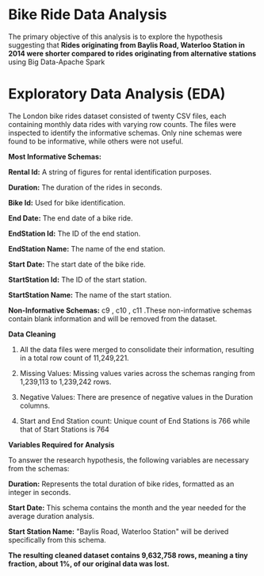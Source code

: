 # Bike Ride Data Analysis

The primary objective of this analysis is to explore the hypothesis suggesting that **Rides originating from Baylis Road, Waterloo Station in 2014 were shorter compared to rides originating from alternative stations** using Big Data-Apache Spark

# Exploratory Data Analysis (EDA)

The London bike rides dataset consisted of twenty CSV files, each containing monthly data rides with varying row counts. The files were inspected  to identify the informative schemas. Only nine schemas were found to be informative, while others were not useful.

**Most Informative Schemas:**

**Rental Id:** A string of figures for rental identification purposes.

**Duration:** The duration of the rides in seconds.

**Bike Id:** Used for bike identification.

**End Date:** The end date of a bike ride.

**EndStation Id:** The ID of the end station.

**EndStation Name:** The name of the end station.

**Start Date:** The start date of the bike ride.

**StartStation Id:** The ID of the start station.

**StartStation Name:** The name of the start station.

**Non-Informative Schemas:** c9 , c10 , c11 .These non-informative schemas contain blank information and will be removed from the dataset.

**Data Cleaning**

1. All the data files were merged to consolidate their information, resulting in a total row count of 11,249,221.
 
2. Missing Values: Missing values varies across the schemas ranging from 1,239,113 to 1,239,242 rows.
 
3. Negative Values: There are presence of negative values in the Duration columns.
   
4. Start and End Station count: Unique count of End Stations is 766 while that of Start Stations is 764

**Variables Required for Analysis**

To answer the research hypothesis, the following variables are  necessary from the schemas:

**Duration:** Represents the total duration of bike rides, formatted as an integer in seconds.

**Start Date:** This schema contains the month and the year needed for the  average duration analysis.

**Start Station Name:** "Baylis Road, Waterloo Station" will be derived specifically from this schema.

**The resulting cleaned dataset contains 9,632,758 rows, meaning  a tiny fraction, about 1%, of our original data was lost.**

